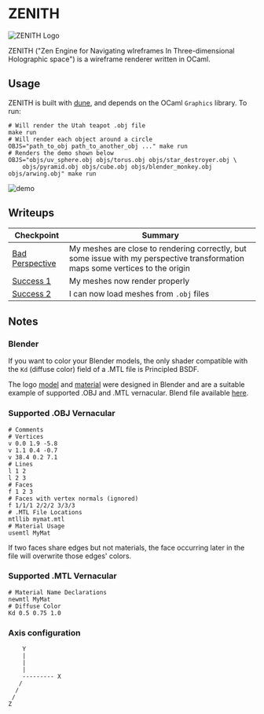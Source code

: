 # ZENITH

![ZENITH Logo](media/logo.gif)

ZENITH ("Zen Engine for Navigating wIreframes In Three-dimensional Holographic space") is a wireframe renderer written in OCaml.

## Usage

ZENITH is built with [dune](https://dune.build), and depends on the OCaml `Graphics` library. To run:

```
# Will render the Utah teapot .obj file
make run
# Will render each object around a circle
OBJS="path_to_obj path_to_another_obj ..." make run
# Renders the demo shown below
OBJS="objs/uv_sphere.obj objs/torus.obj objs/star_destroyer.obj \
    objs/pyramid.obj objs/cube.obj objs/blender_monkey.obj objs/arwing.obj" make run
```

![demo](media/demo.gif)

## Writeups

| Checkpoint | Summary |
| ----- | ----- | 
| [Bad Perspective](media/bad_perspective/BadPerspective.md) | My meshes are close to rendering correctly, but some issue with my perspective transformation maps some vertices to the origin | 
| [Success 1](media/success1/Success1.md) | My meshes now render properly |
| [Success 2](media/success2/Success2.md) | I can now load meshes from `.obj` files |

## Notes

### Blender

If you want to color your Blender models, the only shader compatible with the `Kd` (diffuse color) field of a .MTL file is Principled BSDF.

The logo [model](objs/zenith.obj) and [material](objs/zenith.mtl) were designed in Blender and are a suitable example of supported .OBJ and .MTL vernacular. 
Blend file available [here](media/logo.blend).

### Supported .OBJ Vernacular

```obj
# Comments
# Vertices
v 0.0 1.9 -5.8
v 1.1 0.4 -0.7
v 38.4 0.2 7.1
# Lines
l 1 2
l 2 3
# Faces
f 1 2 3
# Faces with vertex normals (ignored)
f 1/1/1 2/2/2 3/3/3
# .MTL File Locations
mtllib mymat.mtl
# Material Usage
usemtl MyMat
```

If two faces share edges but not materials, the face occurring later in the file will overwrite those edges' colors. 

### Supported .MTL Vernacular

```mtl
# Material Name Declarations
newmtl MyMat
# Diffuse Color
Kd 0.5 0.75 1.0
```

### Axis configuration
```
    Y
    |
    |
    | 
    --------- X
   /
  /
 /
Z
```
